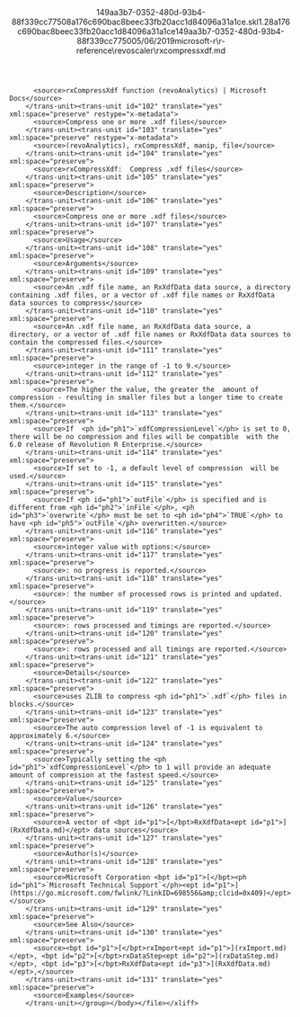 <?xml version="1.0"?><xliff version="1.2" xmlns="urn:oasis:names:tc:xliff:document:1.2" xmlns:xsi="http://www.w3.org/2001/XMLSchema-instance" xsi:schemaLocation="urn:oasis:names:tc:xliff:document:1.2 xliff-core-1.2-transitional.xsd"><file datatype="xml" original="rxcompressxdf.md" source-language="en-US" target-language="en-US"><header><tool tool-id="mdxliff" tool-name="mdxliff" tool-version="1.0-1931010" tool-company="Microsoft" /><xliffext:skl_file_name xmlns:xliffext="urn:microsoft:content:schema:xliffextensions">149aa3b7-0352-480d-93b4-88f339cc77508a176c690bac8beec33fb20acc1d84096a31a1ce.skl</xliffext:skl_file_name><xliffext:version xmlns:xliffext="urn:microsoft:content:schema:xliffextensions">1.2</xliffext:version><xliffext:ms.openlocfilehash xmlns:xliffext="urn:microsoft:content:schema:xliffextensions">8a176c690bac8beec33fb20acc1d84096a31a1ce</xliffext:ms.openlocfilehash><xliffext:ms.sourcegitcommit xmlns:xliffext="urn:microsoft:content:schema:xliffextensions">149aa3b7-0352-480d-93b4-88f339cc7750</xliffext:ms.sourcegitcommit><xliffext:ms.lasthandoff xmlns:xliffext="urn:microsoft:content:schema:xliffextensions">05/06/2019</xliffext:ms.lasthandoff><xliffext:ms.openlocfilepath xmlns:xliffext="urn:microsoft:content:schema:xliffextensions">microsoft-r\r-reference\revoscaler\rxcompressxdf.md</xliffext:ms.openlocfilepath></header><body><group id="content" extype="content"><trans-unit id="101" translate="yes" xml:space="preserve" restype="x-metadata">
          <source>rxCompressXdf function (revoAnalytics) | Microsoft Docs</source>
        </trans-unit><trans-unit id="102" translate="yes" xml:space="preserve" restype="x-metadata">
          <source>Compress one or more .xdf files</source>
        </trans-unit><trans-unit id="103" translate="yes" xml:space="preserve" restype="x-metadata">
          <source>(revoAnalytics), rxCompressXdf, manip, file</source>
        </trans-unit><trans-unit id="104" translate="yes" xml:space="preserve">
          <source>rxCompressXdf:  Compress .xdf files</source>
        </trans-unit><trans-unit id="105" translate="yes" xml:space="preserve">
          <source>Description</source>
        </trans-unit><trans-unit id="106" translate="yes" xml:space="preserve">
          <source>Compress one or more .xdf files</source>
        </trans-unit><trans-unit id="107" translate="yes" xml:space="preserve">
          <source>Usage</source>
        </trans-unit><trans-unit id="108" translate="yes" xml:space="preserve">
          <source>Arguments</source>
        </trans-unit><trans-unit id="109" translate="yes" xml:space="preserve">
          <source>An .xdf file name, an RxXdfData data source, a directory containing .xdf files, or a vector of .xdf file names or RxXdfData data sources to compress</source>
        </trans-unit><trans-unit id="110" translate="yes" xml:space="preserve">
          <source>An .xdf file name, an RxXdfData data source, a directory, or a vector of .xdf file names or RxXdfData data sources to contain the compressed files.</source>
        </trans-unit><trans-unit id="111" translate="yes" xml:space="preserve">
          <source>integer in the range of -1 to 9.</source>
        </trans-unit><trans-unit id="112" translate="yes" xml:space="preserve">
          <source>The higher the value, the greater the  amount of compression - resulting in smaller files but a longer time to create them.</source>
        </trans-unit><trans-unit id="113" translate="yes" xml:space="preserve">
          <source>If  <ph id="ph1">`xdfCompressionLevel`</ph> is set to 0, there will be no compression and files will be compatible  with the 6.0 release of Revolution R Enterprise.</source>
        </trans-unit><trans-unit id="114" translate="yes" xml:space="preserve">
          <source>If set to -1, a default level of compression  will be used.</source>
        </trans-unit><trans-unit id="115" translate="yes" xml:space="preserve">
          <source>If <ph id="ph1">`outFile`</ph> is specified and is different from <ph id="ph2">`inFile`</ph>, <ph id="ph3">`overwrite`</ph> must be set to <ph id="ph4">`TRUE`</ph> to have <ph id="ph5">`outFile`</ph> overwritten.</source>
        </trans-unit><trans-unit id="116" translate="yes" xml:space="preserve">
          <source>integer value with options:</source>
        </trans-unit><trans-unit id="117" translate="yes" xml:space="preserve">
          <source>: no progress is reported.</source>
        </trans-unit><trans-unit id="118" translate="yes" xml:space="preserve">
          <source>: the number of processed rows is printed and updated.</source>
        </trans-unit><trans-unit id="119" translate="yes" xml:space="preserve">
          <source>: rows processed and timings are reported.</source>
        </trans-unit><trans-unit id="120" translate="yes" xml:space="preserve">
          <source>: rows processed and all timings are reported.</source>
        </trans-unit><trans-unit id="121" translate="yes" xml:space="preserve">
          <source>Details</source>
        </trans-unit><trans-unit id="122" translate="yes" xml:space="preserve">
          <source>uses ZLIB to compress <ph id="ph1">`.xdf`</ph> files in blocks.</source>
        </trans-unit><trans-unit id="123" translate="yes" xml:space="preserve">
          <source>The auto compression level of -1 is equivalent to approximately 6.</source>
        </trans-unit><trans-unit id="124" translate="yes" xml:space="preserve">
          <source>Typically setting the <ph id="ph1">`xdfCompressionLevel`</ph> to 1 will provide an adequate amount of compression at the fastest speed.</source>
        </trans-unit><trans-unit id="125" translate="yes" xml:space="preserve">
          <source>Value</source>
        </trans-unit><trans-unit id="126" translate="yes" xml:space="preserve">
          <source>A vector of <bpt id="p1">[</bpt>RxXdfData<ept id="p1">](RxXdfData.md)</ept> data sources</source>
        </trans-unit><trans-unit id="127" translate="yes" xml:space="preserve">
          <source>Author(s)</source>
        </trans-unit><trans-unit id="128" translate="yes" xml:space="preserve">
          <source>Microsoft Corporation <bpt id="p1">[</bpt><ph id="ph1">`Microsoft Technical Support`</ph><ept id="p1">](https://go.microsoft.com/fwlink/?LinkID=698556&amp;clcid=0x409)</ept></source>
        </trans-unit><trans-unit id="129" translate="yes" xml:space="preserve">
          <source>See Also</source>
        </trans-unit><trans-unit id="130" translate="yes" xml:space="preserve">
          <source><bpt id="p1">[</bpt>rxImport<ept id="p1">](rxImport.md)</ept>, <bpt id="p2">[</bpt>rxDataStep<ept id="p2">](rxDataStep.md)</ept>, <bpt id="p3">[</bpt>RxXdfData<ept id="p3">](RxXdfData.md)</ept>,</source>
        </trans-unit><trans-unit id="131" translate="yes" xml:space="preserve">
          <source>Examples</source>
        </trans-unit></group></body></file></xliff>